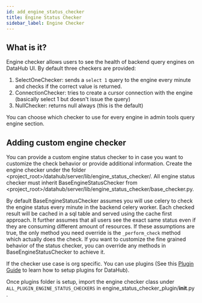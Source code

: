 ```yaml
---
id: add_engine_status_checker
title: Engine Status Checker
sidebar_label: Engine Checker
---
```


## What is it?
Engine checker allows users to see the health of backend query engines on DataHub UI. By default three checkers are provided:

1. SelectOneChecker: sends a `select 1` query to the engine every minute and checks if the correct value is returned.
2. ConnectionChecker: tries to create a cursor connection with the engine (basically select 1 but doesn't issue the query)
3. NullChecker: returns null always (this is the default)

You can choose which checker to use for every engine in admin tools query engine section.

## Adding custom engine checker

You can provide a custom engine status checker to in case you want to customize the check behavior or provide additional information. 
Create the engine checker under the folder <project_root>/datahub/server/lib/engine_status_checker/. All engine status checker must inherit BaseEngineStatusChecker from <project_root>/datahub/server/lib/engine_status_checker/base_checker.py. 

By default BaseEngineStatusChecker assumes you will use celery to check the engine status every minute in the backend celery worker. Each checked result will be cached in a sql table and served using the cache first approach. It further assumes that all users see the exact same status even if they are consuming different amount of resources. If these assumptions are true, the only method you need override is the `_perform_check` method which actually does the check. If you want to customize the fine grained behavior of the status checker, you can override any methods in BaseEngineStatusChecker to achieve it.

If the checker use case is org specific. You can use plugins (See this [Plugin Guide](../admin_guide/plugins.md) to learn how to setup plugins for DataHub).

Once plugins folder is setup, import the engine checker class under `ALL_PLUGIN_ENGINE_STATUS_CHECKERS` in engine_status_checker_plugin/**init**.py .
